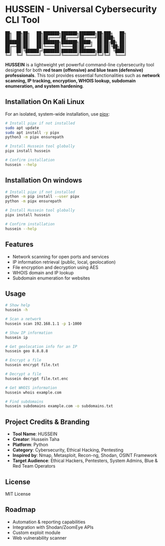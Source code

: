 # HUSSEIN - Universal Cybersecurity CLI Tool

```
██╗  ██╗██╗   ██╗███████╗███████╗███████╗██╗███╗   ██╗
██║  ██║██║   ██║██╔════╝██╔════╝██╔════╝██║████╗  ██║
███████║██║   ██║███████╗███████╗█████╗  ██║██╔██╗ ██║
██╔══██║██║   ██║╚════██║╚════██║██╔══╝  ██║██║╚██╗██║
██║  ██║╚██████╔╝███████║███████║███████╗██║██║ ╚████║
╚═╝  ╚═╝ ╚═════╝ ╚══════╝╚══════╝╚══════╝╚═╝╚═╝  ╚═══╝
```

**HUSSEIN** is a lightweight yet powerful command-line cybersecurity tool designed for both **red team (offensive) and blue team (defensive) professionals**. This tool provides essential functionalities such as **network scanning, IP tracking, encryption, WHOIS lookup, subdomain enumeration, and system hardening**.

## Installation On Kali Linux

For an isolated, system-wide installation, use [pipx](https://pypa.github.io/pipx/):

```bash
# Install pipx if not installed
sudo apt update
sudo apt install -y pipx
python3 -m pipx ensurepath

# Install Hussein tool globally
pipx install hussein

# Confirm installation
hussein --help

```
## Installation On windows

```bash
# Install pipx if not installed
python -m pip install --user pipx
python -m pipx ensurepath

# Install Hussein tool globally
pipx install hussein

# Confirm installation
hussein --help

```
## Features

- Network scanning for open ports and services
- IP information retrieval (public, local, geolocation)
- File encryption and decryption using AES
- WHOIS domain and IP lookup
- Subdomain enumeration for websites

## Usage

```bash
# Show help
hussein -h

# Scan a network
hussein scan 192.168.1.1 -p 1-1000

# Show IP information
hussein ip

# Get geolocation info for an IP
hussein geo 8.8.8.8

# Encrypt a file
hussein encrypt file.txt

# Decrypt a file
hussein decrypt file.txt.enc

# Get WHOIS information
hussein whois example.com

# Find subdomains
hussein subdomains example.com -o subdomains.txt
```

## Project Credits & Branding

- **Tool Name**: HUSSEIN
- **Creator**: Hussein Taha
- **Platform**: Python
- **Category**: Cybersecurity, Ethical Hacking, Pentesting
- **Inspired by**: Nmap, Metasploit, Recon-ng, Shodan, OSINT Framework
- **Target Audience**: Ethical Hackers, Pentesters, System Admins, Blue & Red Team Operators

## License

MIT License

## Roadmap

- Automation & reporting capabilities
- Integration with Shodan/ZoomEye APIs
- Custom exploit module
- Web vulnerability scanner
